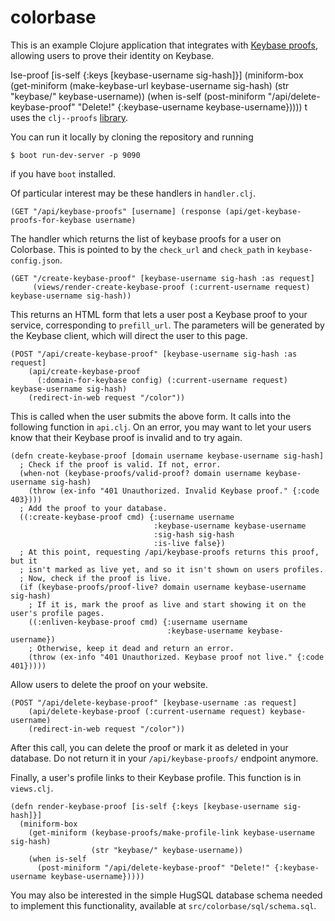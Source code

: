 # colorbase

This is an example Clojure application that integrates with [Keybase proofs](http://keybase.io/docs/proof_integration_guide), allowing users to prove their identity on Keybase.

Ise-proof [is-self {:keys [keybase-username sig-hash]}]
  (miniform-box
    (get-miniform (make-keybase-url keybase-username sig-hash)
                  (str "keybase/" keybase-username))
    (when is-self
      (post-miniform "/api/delete-keybase-proof" "Delete!" {:keybase-username keybase-username}))))
t uses the `clj--proofs` [library](https://github.com/keybase/clj-keybase-proofs).

You can run it locally by cloning the repository and running

```
$ boot run-dev-server -p 9090
```

if you have `boot` installed.

Of particular interest may be these handlers in `handler.clj`.

```
(GET "/api/keybase-proofs" [username] (response (api/get-keybase-proofs-for-keybase username)
```
The handler which returns the list of keybase proofs for a user on Colorbase. This is pointed to
by the `check_url` and `check_path` in `keybase-config.json`.

```
(GET "/create-keybase-proof" [keybase-username sig-hash :as request]
     (views/render-create-keybase-proof (:current-username request) keybase-username sig-hash))
```
This returns an HTML form that lets a user post a Keybase proof to your service, corresponding
to `prefill_url`. The parameters will be generated by the Keybase client, which will direct the user to this page.

```
(POST "/api/create-keybase-proof" [keybase-username sig-hash :as request]
	(api/create-keybase-proof
	  (:domain-for-keybase config) (:current-username request) keybase-username sig-hash)
	(redirect-in-web request "/color"))
```
This is called when the user submits the above form. It calls into the following function in `api.clj`.
On an error, you may want to let your users know that their Keybase proof is invalid and to try again.
```
(defn create-keybase-proof [domain username keybase-username sig-hash]
  ; Check if the proof is valid. If not, error.
  (when-not (keybase-proofs/valid-proof? domain username keybase-username sig-hash)
    (throw (ex-info "401 Unauthorized. Invalid Keybase proof." {:code 403})))
  ; Add the proof to your database.
  ((:create-keybase-proof cmd) {:username username
                                :keybase-username keybase-username
                                :sig-hash sig-hash
                                :is-live false})
  ; At this point, requesting /api/keybase-proofs returns this proof, but it
  ; isn't marked as live yet, and so it isn't shown on users profiles.
  ; Now, check if the proof is live.
  (if (keybase-proofs/proof-live? domain username keybase-username sig-hash)
    ; If it is, mark the proof as live and start showing it on the user's profile pages.
    ((:enliven-keybase-proof cmd) {:username username
                                   :keybase-username keybase-username})
    ; Otherwise, keep it dead and return an error.
    (throw (ex-info "401 Unauthorized. Keybase proof not live." {:code 401}))))
```

Allow users to delete the proof on your website.
```
(POST "/api/delete-keybase-proof" [keybase-username :as request]
	(api/delete-keybase-proof (:current-username request) keybase-username)
	(redirect-in-web request "/color"))
```
After this call, you can delete the proof or mark it as deleted in your
database. Do not return it in your `/api/keybase-proofs/` endpoint anymore.

Finally, a user's profile links to their Keybase profile. This function is in `views.clj`.
```
(defn render-keybase-proof [is-self {:keys [keybase-username sig-hash]}]
  (miniform-box
    (get-miniform (keybase-proofs/make-profile-link keybase-username sig-hash)
                  (str "keybase/" keybase-username))
    (when is-self
      (post-miniform "/api/delete-keybase-proof" "Delete!" {:keybase-username keybase-username}))))
```

You may also be interested in the simple HugSQL database schema needed to implement this functionality,
available at `src/colorbase/sql/schema.sql`.
